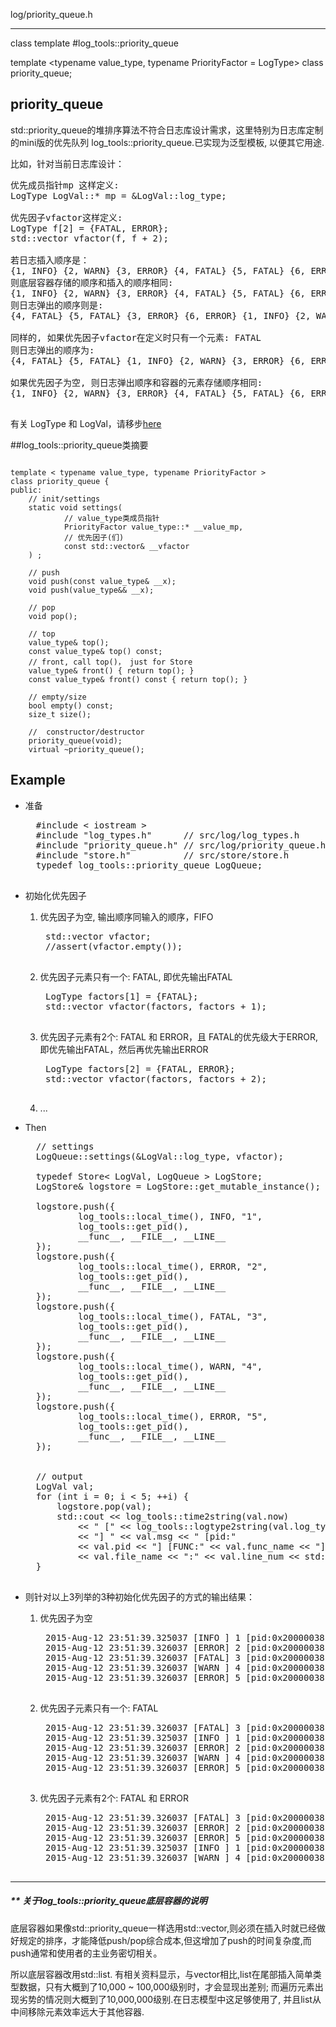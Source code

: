 log/priority_queue.h

------------------

class template
#log_tools::priority_queue

template <typename value_type, typename PriorityFactor = LogType>
class priority_queue;

## priority_queue

std::priority_queue的堆排序算法不符合日志库设计需求，这里特别为日志库定制的mini版的优先队列 log_tools::priority_queue.已实现为泛型模板, 以便其它用途.


比如，针对当前日志库设计：
<pre>
优先成员指针mp 这样定义:
LogType LogVal::* mp = &LogVal::log_type;

优先因子vfactor这样定义:
LogType f[2] = {FATAL, ERROR}; 
std::vector<LogType> vfactor(f, f + 2);

若日志插入顺序是：
{1, INFO} {2, WARN} {3, ERROR} {4, FATAL} {5, FATAL} {6, ERROR}
则底层容器存储的顺序和插入的顺序相同:
{1, INFO} {2, WARN} {3, ERROR} {4, FATAL} {5, FATAL} {6, ERROR}
则日志弹出的顺序则是:
{4, FATAL} {5, FATAL} {3, ERROR} {6, ERROR} {1, INFO} {2, WARN}

同样的, 如果优先因子vfactor在定义时只有一个元素: FATAL
则日志弹出的顺序为:
{4, FATAL} {5, FATAL} {1, INFO} {2, WARN} {3, ERROR} {6, ERROR}

如果优先因子为空, 则日志弹出顺序和容器的元素存储顺序相同:
{1, INFO} {2, WARN} {3, ERROR} {4, FATAL} {5, FATAL} {6, ERROR}

</pre>

有关 LogType 和 LogVal，请移步[here](./log_types.md)

##log_tools::priority_queue类摘要

<pre><code>
template < typename value_type, typename PriorityFactor >
class priority_queue {
public:
	// init/settings
	static void settings(
			// value_type类成员指针
			PriorityFactor value_type::* __value_mp,
			// 优先因子(们) 
			const std::vector<PriorityFactor>& __vfactor 
	) ;

	// push
	void push(const value_type& __x);
	void push(value_type&& __x);

	// pop
	void pop();

	// top
	value_type& top();
	const value_type& top() const;
	// front, call top()， just for Store
	value_type& front() { return top(); }
	const value_type& front() const { return top(); }

	// empty/size
	bool empty() const;
	size_t size();

	//  constructor/destructor
	priority_queue(void);
	virtual ~priority_queue();
</code></pre>

## Example

* 准备 
	<pre>
	#include < iostream >
	#include "log_types.h"      // src/log/log_types.h
	#include "priority_queue.h" // src/log/priority_queue.h
	#include "store.h"          // src/store/store.h
	typedef log_tools::priority_queue<LogVal, LogType> LogQueue;
	</pre>

* 初始化优先因子
	1. 优先因子为空, 输出顺序同输入的顺序，FIFO
		<pre>
		std::vector<LogType> vfactor;
		//assert(vfactor.empty());
		</pre>
	2. 优先因子元素只有一个: FATAL, 即优先输出FATAL
		<pre>
		LogType factors[1] = {FATAL};
		std::vector<LogType> vfactor(factors, factors + 1);
		</pre>
	3. 优先因子元素有2个: FATAL 和 ERROR，且 FATAL的优先级大于ERROR, 即优先输出FATAL，然后再优先输出ERROR
		<pre>
		LogType factors[2] = {FATAL, ERROR};
		std::vector<LogType> vfactor(factors, factors + 2);
		</pre>
	4. ...

* Then
	<pre>
	// settings
	LogQueue::settings(&LogVal::log_type, vfactor);
	
	typedef Store< LogVal, LogQueue > LogStore;
	LogStore& logstore = LogStore::get_mutable_instance();
	
	logstore.push({ 
			log_tools::local_time(), INFO, "1", 
			log_tools::get_pid(),
			__func__, __FILE__, __LINE__ 
	});
	logstore.push({
			log_tools::local_time(), ERROR, "2", 
			log_tools::get_pid(),
			__func__, __FILE__, __LINE__ 
	});
	logstore.push({ 
			log_tools::local_time(), FATAL, "3", 
			log_tools::get_pid(),
			__func__, __FILE__, __LINE__ 
	});
	logstore.push({ 
			log_tools::local_time(), WARN, "4", 
			log_tools::get_pid(),
			__func__, __FILE__, __LINE__ 
	});
	logstore.push({ 
			log_tools::local_time(), ERROR, "5", 
			log_tools::get_pid(),
			__func__, __FILE__, __LINE__ 
	});
	
	
	// output
	LogVal val;
	for (int i = 0; i < 5; ++i) {
		logstore.pop(val);
		std::cout << log_tools::time2string(val.now)
			<< " [" << log_tools::logtype2string(val.log_type) 
			<< "] " << val.msg << " [pid:" 
			<< val.pid << "] [FUNC:" << val.func_name << "] " 
			<< val.file_name << ":" << val.line_num << std::endl;
	}
	</pre>

* 则针对以上3列举的3种初始化优先因子的方式的输出结果：
	1. 优先因子为空
		<pre>
		2015-Aug-12 23:51:39.325037 [INFO ] 1 [pid:0x20000038] [FUNC:test] demo.cpp:38
		2015-Aug-12 23:51:39.326037 [ERROR] 2 [pid:0x20000038] [FUNC:test] demo.cpp:43
		2015-Aug-12 23:51:39.326037 [FATAL] 3 [pid:0x20000038] [FUNC:test] demo.cpp:48
		2015-Aug-12 23:51:39.326037 [WARN ] 4 [pid:0x20000038] [FUNC:test] demo.cpp:53
		2015-Aug-12 23:51:39.326037 [ERROR] 5 [pid:0x20000038] [FUNC:test] demo.cpp:58
		</pre>
	2. 优先因子元素只有一个: FATAL
		<pre>
		2015-Aug-12 23:51:39.326037 [FATAL] 3 [pid:0x20000038] [FUNC:test] demo.cpp:48
		2015-Aug-12 23:51:39.325037 [INFO ] 1 [pid:0x20000038] [FUNC:test] demo.cpp:38
		2015-Aug-12 23:51:39.326037 [ERROR] 2 [pid:0x20000038] [FUNC:test] demo.cpp:43
		2015-Aug-12 23:51:39.326037 [WARN ] 4 [pid:0x20000038] [FUNC:test] demo.cpp:53
		2015-Aug-12 23:51:39.326037 [ERROR] 5 [pid:0x20000038] [FUNC:test] demo.cpp:58
		</pre>
	3. 优先因子元素有2个: FATAL 和 ERROR
		<pre>
		2015-Aug-12 23:51:39.326037 [FATAL] 3 [pid:0x20000038] [FUNC:test] demo.cpp:48
		2015-Aug-12 23:51:39.326037 [ERROR] 2 [pid:0x20000038] [FUNC:test] demo.cpp:43
		2015-Aug-12 23:51:39.326037 [ERROR] 5 [pid:0x20000038] [FUNC:test] demo.cpp:58
		2015-Aug-12 23:51:39.325037 [INFO ] 1 [pid:0x20000038] [FUNC:test] demo.cpp:38
		2015-Aug-12 23:51:39.326037 [WARN ] 4 [pid:0x20000038] [FUNC:test] demo.cpp:53
		</pre>


-------------------------------------

##### ** 关于log_tools::priority_queue底层容器的说明

底层容器如果像std::priority_queue一样选用std::vector,则必须在插入时就已经做好规定的排序，才能降低push/pop综合成本,但这增加了push的时间复杂度,而push通常和使用者的主业务密切相关。

所以底层容器改用std::list. 有相关资料显示，与vector相比,list在尾部插入简单类型数据，只有大概到了10,000 ~ 100,000级别时，才会显现出差别; 而遍历元素出现劣势的情况则大概到了10,000,000级别.在日志模型中这足够使用了, 并且list从中间移除元素效率远大于其他容器.







